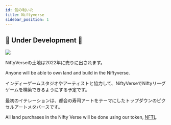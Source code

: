 ```yaml
---
id: 気の利いた
title: Niftyverse
sidebar_position: 1
---
```


## 🚧 Under Development 🚧

![](/img/niftyverse-snarfy.gif)

NiftyVerseの土地は2022年に売りに出されます。

Anyone will be able to own land and build in the Niftyverse.

インディーゲームスタジオやアーティストと協力して、NiftyVerseでNiftyリーグゲームを構築できるようにする予定です。

最初のイテレーションは、都会の寿司アートをテーマにしたトップダウンのピクセルアートメタバースです。

All land purchases in the Nifty Verse will be done using our token, [NFTL](https://docs.niftyleague.com/overview/nftl/overview).
